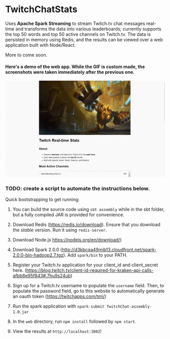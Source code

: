 # TwitchChatStats

Uses **Apache Spark Streaming** to stream Twitch.tv chat messages real-time and transforms the data into various leaderboards; currently supports the top 50 words and top 50 active channels on Twitch.tv. The data is persisted in memory using Redis, and the results can be viewed over a web application built with Node/React.

More to come soon.

#### Here's a demo of the web app. While the GIF is custom made, the screenshots were taken immediately after the previous one.
![img](https://github.com/agapic/TwitchChatStreaming/blob/master/README_GIF.gif)
### TODO: create a script to automate the instructions below.
Quick bootstrapping to get running:

1. You can build the source code using `sbt assembly` while in the sbt folder, but a fully compiled JAR is provided for convenience.
2. Download Redis (https://redis.io/download). Ensure that you download the *stable* version. Run it using `redis-server`.
3. Download Node.js https://nodejs.org/en/download/)
4. Download Spark 2.0.0 (http://d3kbcqa49mib13.cloudfront.net/spark-2.0.0-bin-hadoop2.7.tgz). Add `spark/bin` to your PATH.
5. Register your Twitch.tv application for your client_id and client_secret here. (https://blog.twitch.tv/client-id-required-for-kraken-api-calls-afbb8e95f843#.7hu9s24ub)
6. Sign up for a Twitch.tv username to populate the `username` field. Then, to populate the password field, go to this website to automatically generate an oauth token (https://twitchapps.com/tmi/)
6. Run the spark application with `spark-submit TwitchChat-assembly-1.0.jar`
7. In the `web` directory, run `npm install` followed by `npm start`.

8. View the results at `http://localhost:3002`!
